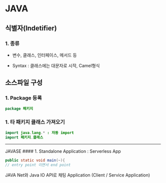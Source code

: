 # JAVA

## 식별자(Indetifier)
### 1. 종류
* 변수, 클래스, 인터페이스, 메서드 등
- Syntax : 클래스에는 대문자로 시작, Camel형식

## 소스파일 구성

### 1. Package 등록
```java
package 패키지
```


### 1. 타 패키지 클래스 가져오기
```java
import java.lang.* : 자동 import
import 패키지.클래스
```
<hr/>
JAVASE
#### 1. Standalone Application : Serverless App

```java
public static void main(~){
// entry point 이면서 end point
```


JAVA Net와 Java IO API로 채팅 Application (Client / Service Application)

